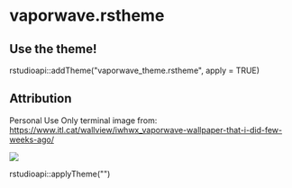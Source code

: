 # vaporwave.rstheme

## Use the theme!

rstudioapi::addTheme("vaporwave_theme.rstheme", apply = TRUE)

## Attribution
Personal Use Only terminal image from: https://www.itl.cat/wallview/iwhwx_vaporwave-wallpaper-that-i-did-few-weeks-ago/

![](vapor_screenshot.png)

rstudioapi::applyTheme("")